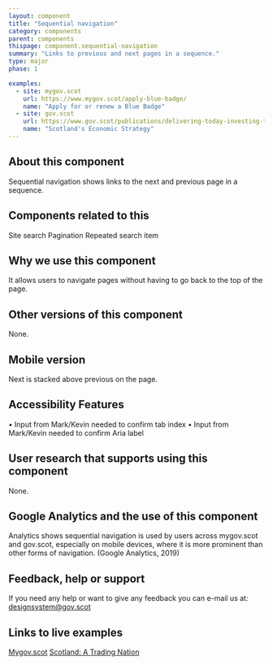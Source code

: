 ```yaml
---
layout: component
title: "Sequential navigation"
category: components
parent: components
thispage: component.sequential-navigation
summary: "Links to previous and next pages in a sequence."
type: major
phase: 1

examples:
  - site: mygov.scot
    url: https://www.mygov.scot/apply-blue-badge/
    name: "Apply for or renew a Blue Badge"
  - site: gov.scot
    url: https://www.gov.scot/publications/delivering-today-investing-tomorrow-governments-programme-scotland-2018-19/
    name: "Scotland's Economic Strategy"
---
```



## About this component
Sequential navigation shows links to the next and previous page in a sequence.  

## Components related to this
Site search
Pagination
Repeated search item  

## Why we use this component
It allows users to navigate pages without having to go back to the top of the page.  

## Other versions of this component
None.

## Mobile version
Next is stacked above previous on the page.  

## Accessibility Features
•	Input from Mark/Kevin needed to confirm tab index
•	Input from Mark/Kevin needed to confirm  Aria label

## User research that supports using this component
None.

## Google Analytics and the use of this component
Analytics shows sequential navigation is used by users across mygov.scot and gov.scot, especially on mobile devices, where it is more prominent than other forms of navigation. (Google Analytics, 2019)

## Feedback, help or support
If you need any help or want to give any feedback you can e-mail us at:
[designsystem@gov.scot](mailto:designsystem@gov.scot)

## Links to live examples
[Mygov.scot](https://www.mygov.scot/childcare-costs-help/)
[Scotland: A Trading Nation](https://tradingnation.mygov.scot/country-profiles/usa/)
